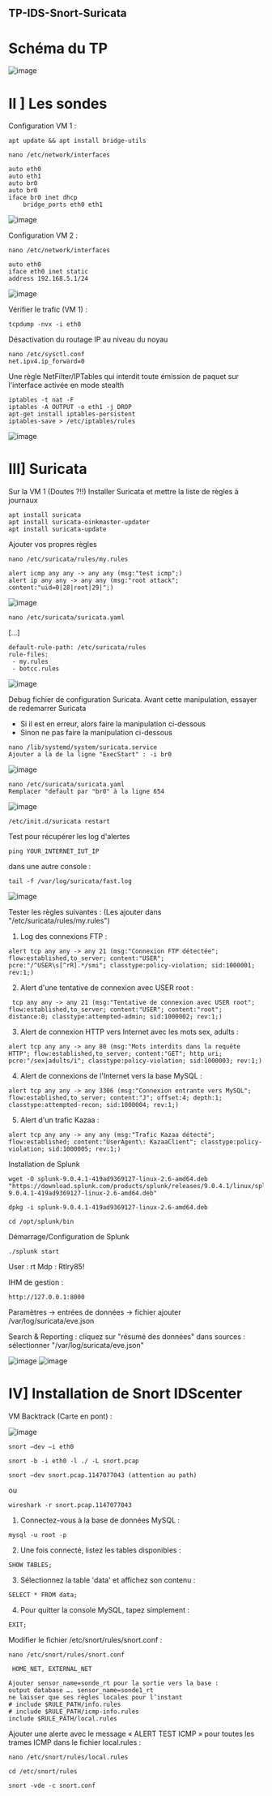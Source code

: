 ## TP-IDS-Snort-Suricata

# Schéma du TP

![image](https://user-images.githubusercontent.com/73076854/228902772-0b711fe5-d78f-4632-b2c8-380be839addb.png)

# II ] Les sondes
Configuration VM 1 :
```
apt update && apt install bridge-utils
```
```
nano /etc/network/interfaces
```

```
auto eth0
auto eth1
auto br0
auto br0
iface br0 inet dhcp
    bridge_ports eth0 eth1
```
![image](https://user-images.githubusercontent.com/73076854/228929294-84da1cef-e12a-4c10-a91b-86c4c66bf8a0.png)

Configuration VM 2 :
```
nano /etc/network/interfaces
```

```
auto eth0
iface eth0 inet static
address 192.168.5.1/24
```
![image](https://user-images.githubusercontent.com/73076854/228929446-2141d257-91c1-4fe9-bb64-094b8c88e21a.png)


Vérifier le trafic (VM 1) :
```
tcpdump -nvx -i eth0
```
Désactivation du routage IP au niveau du noyau
```
nano /etc/sysctl.conf
net.ipv4.ip_forward=0
```
Une règle NetFilter/IPTables qui interdit toute émission de paquet sur l'interface activée en mode
stealth
```
iptables -t nat -F 
iptables -A OUTPUT -o eth1 -j DROP
apt-get install iptables-persistent 
iptables-save > /etc/iptables/rules
```
![image](https://user-images.githubusercontent.com/73076854/228929630-523f4063-1b41-48fb-bd25-9f20b6982f83.png)

# III] Suricata
Sur la VM 1 (Doutes ?!!)
Installer Suricata et mettre la liste de règles à journaux
```
apt install suricata
apt install suricata-oinkmaster-updater
apt install suricata-update
```

Ajouter vos propres règles
```
nano /etc/suricata/rules/my.rules
```

```
alert icmp any any -> any any (msg:"test icmp";)
alert ip any any -> any any (msg:"root attack"; content:"uid=0|28|root|29|";) 
```
![image](https://user-images.githubusercontent.com/73076854/228929728-41678ed7-c59f-4440-8fd9-6b6a7a3561e4.png)

```
nano /etc/suricata/suricata.yaml
```
[...]
```
default-rule-path: /etc/suricata/rules
rule-files:
 - my.rules
 - botcc.rules
```
![image](https://user-images.githubusercontent.com/73076854/228929823-7fa2e090-39b0-4f8b-87c6-c79cfae6524f.png)

Debug fichier de configuration Suricata. 
Avant cette manipulation, essayer de redemarrer Suricata
- Si il est en erreur, alors faire la manipulation ci-dessous
- Sinon ne pas faire la manipulation ci-dessous
```
nano /lib/systemd/system/suricata.service 
Ajouter a la de la ligne "ExecStart" : -i br0
```
![image](https://user-images.githubusercontent.com/73076854/228929897-1defafc9-b97a-4923-945d-1aa85de83fbe.png)

```
nano /etc/suricata/suricata.yaml
Remplacer "default par "br0" à la ligne 654
```
![image](https://user-images.githubusercontent.com/73076854/229089025-99d4a8a6-a061-4813-977f-6d8a562e3f97.png)

```
/etc/init.d/suricata restart
```

Test pour récupérer les log d'alertes
```
ping YOUR_INTERNET_IUT_IP
```

dans une autre console : 
```
tail -f /var/log/suricata/fast.log 
```
![image](https://user-images.githubusercontent.com/73076854/229088037-022bf961-dde3-40e0-aa12-c37819a6763b.png)

Tester les règles suivantes :
(Les ajouter dans "/etc/suricata/rules/my.rules")
1. Log des connexions FTP :
```
alert tcp any any -> any 21 (msg:"Connexion FTP détectée"; flow:established,to_server; content:"USER"; pcre:"/^USER\s[^rR].*/smi"; classtype:policy-violation; sid:1000001; rev:1;)
```

2. Alert d'une tentative de connexion avec USER root :
```
 tcp any any -> any 21 (msg:"Tentative de connexion avec USER root"; flow:established,to_server; content:"USER"; content:"root"; distance:0; classtype:attempted-admin; sid:1000002; rev:1;)
```

3. Alert de connexion HTTP vers Internet avec les mots sex, adults :
```
alert tcp any any -> any 80 (msg:"Mots interdits dans la requête HTTP"; flow:established,to_server; content:"GET"; http_uri; pcre:"/sex|adults/i"; classtype:policy-violation; sid:1000003; rev:1;)
```

4. Alert de connexions de l'Internet vers la base MySQL :
```
alert tcp any any -> any 3306 (msg:"Connexion entrante vers MySQL"; flow:established,to_server; content:"J"; offset:4; depth:1; classtype:attempted-recon; sid:1000004; rev:1;)
```

5. Alert d'un trafic Kazaa :
```
alert tcp any any -> any any (msg:"Trafic Kazaa détecté"; flow:established; content:"UserAgent\: KazaaClient"; classtype:policy-violation; sid:1000005; rev:1;)
```

Installation de Splunk
```
wget -O splunk-9.0.4.1-419ad9369127-linux-2.6-amd64.deb "https://download.splunk.com/products/splunk/releases/9.0.4.1/linux/splunk-9.0.4.1-419ad9369127-linux-2.6-amd64.deb"
```

```
dpkg -i splunk-9.0.4.1-419ad9369127-linux-2.6-amd64.deb
```

```
cd /opt/splunk/bin
```

Démarrage/Configuration de Splunk
```
./splunk start
```
User : rt
Mdp : Rtlry85!

IHM de gestion : 
```
http://127.0.0.1:8000
```

Paramètres → entrées de données → fichier ajouter /var/log/suricata/eve.json

Search & Reporting : cliquez sur "résumé des données"
dans sources : sélectionner "/var/log/suricata/eve.json"

![image](https://user-images.githubusercontent.com/73076854/228933726-5e2e73b2-c073-46a2-9f8f-63ca79016c15.png)
![image](https://user-images.githubusercontent.com/73076854/229093969-d1d34145-f523-41b3-8d0a-49a365ad10b7.png)

# IV] Installation de Snort IDScenter

VM Backtrack (Carte en pont) :

![image](https://user-images.githubusercontent.com/73076854/228930607-e20e5517-d60b-4ff2-92de-0e76d3266031.png)

```
snort –dev –i eth0
```

```
snort -b -i eth0 -l ./ -L snort.pcap
```

```
snort –dev snort.pcap.1147077043 (attention au path)
```

ou

```
wireshark -r snort.pcap.1147077043
```

1. Connectez-vous à la base de données MySQL :
```
mysql -u root -p
```

2. Une fois connecté, listez les tables disponibles :
```
SHOW TABLES;
```

3. Sélectionnez la table 'data' et affichez son contenu :
```
SELECT * FROM data;
```

4. Pour quitter la console MySQL, tapez simplement :
```
EXIT;
```

Modifier le fichier /etc/snort/rules/snort.conf :
```
nano /etc/snort/rules/snort.conf
```
```
 HOME_NET, EXTERNAL_NET
```

```
Ajouter sensor_name=sonde_rt pour la sortie vers la base :
output database …. sensor_name=sonde1_rt
ne laisser que ses règles locales pour l’instant
# include $RULE_PATH/info.rules
# include $RULE_PATH/icmp-info.rules
include $RULE_PATH/local.rules
```

Ajouter une alerte avec le message « ALERT TEST ICMP » pour toutes les trames ICMP
dans le fichier local.rules :
```
nano /etc/snort/rules/local.rules
```

```
cd /etc/snort/rules
```

```
snort -vde -c snort.conf
```
